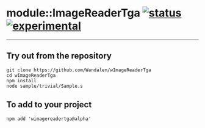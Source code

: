 
# module::ImageReaderTga  [![status](https://github.com/Wandalen/wImageReaderTga/workflows/publish/badge.svg)](https://github.com/Wandalen/wImageReaderTga/actions?query=workflow%3Apublish) [![experimental](https://img.shields.io/badge/stability-experimental-orange.svg)](https://github.com/emersion/stability-badges#experimental)

___

## Try out from the repository
```
git clone https://github.com/Wandalen/wImageReaderTga
cd wImageReaderTga
npm install
node sample/trivial/Sample.s
```

## To add to your project
```
npm add 'wimagereadertga@alpha'
```





